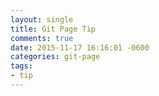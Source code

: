 ```yaml
---
layout: single
title: Git Page Tip
comments: true
date: 2015-11-17 16:16:01 -0600
categories: git-page
tags:
- tip
---
```

